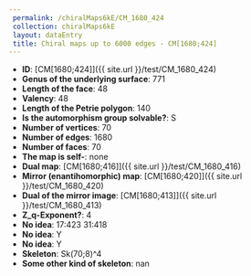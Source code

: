 ```yaml
--- 
 permalink: /chiralMaps6kE/CM_1680_424 
 collection: chiralMaps6kE
 layout: dataEntry
 title: Chiral maps up to 6000 edges - CM[1680;424]
---
```


- **ID**: [CM[1680;424]]({{ site.url }}/test/CM_1680_424)
- **Genus of the underlying surface**: 771
- **Length of the face**: 48
- **Valency**: 48
- **Length of the Petrie polygon**: 140
- **Is the automorphism group solvable?**: S
- **Number of vertices**: 70
- **Number of edges**: 1680
- **Number of faces**: 70
- **The map is self-**: none
- **Dual map**: [CM[1680;416]]({{ site.url }}/test/CM_1680_416)
- **Mirror (enantihomorphic) map**: [CM[1680;420]]({{ site.url }}/test/CM_1680_420)
- **Dual of the mirror image**: [CM[1680;413]]({{ site.url }}/test/CM_1680_413)
- **Z_q-Exponent?**: 4
- **No idea**:  17:423 31:418
- **No idea**: Y
- **No idea**: Y
- **Skeleton**: Sk(70;8)^4
- **Some other kind of skeleton**: nan
